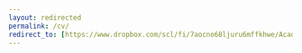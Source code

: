 ```yaml
---
layout: redirected
permalink: /cv/
redirect_to: [https://www.dropbox.com/scl/fi/7aocno68ljuru6mffkhwe/Academic_CV.pdf?rlkey=kznzy58pmd1rxrb1q0cen3fra&dl=0](https://www.dropbox.com/scl/fi/avy425oynzr2139f1oja9/Academic_CV_JiahaoLin.pdf?rlkey=q6rtyo6nrjpe8x1qyx3uxvkhi&st=naa1gxiz&dl=0)
---
```


